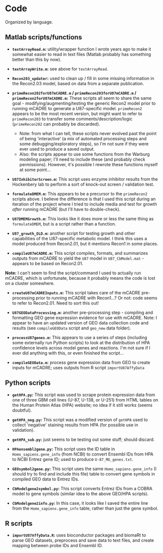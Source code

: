 # Code

Organized by language.

## Matlab scripts/functions

+ **`textArrayRead.m`:** utility/wrapper function I wrote years ago to make it somewhat easier to read in text files (Matlab probably has something better than this by now).

+ **`textArrayWrite.m`:** see above for `textArrayRead`.

+ **`Recon203_updater`:** used to clean up / fill in some missing information in the Recon2.03 model, based on data from a separate publication.

+ **`primeRecon202forU87mCADRE.m` / `primeRecon203forU87mCADRE.m` / `primeRecon2forU87mCADRE.m`:** These scripts all seem to share the same goal - modifying/augmenting/testing the generic Recon2 model prior to running mCADRE to generate a U87-specific model. `primeRecon2` appears to be the most recent version, but might want to refer to `primeRecon203` to transfer some comments/description/logic (`primeRecon202` can probably be discarded).
    + Note: from what I can tell, these scripts never evolved past the point of being 'interactive' (a mix of automated processing steps and some debugging/exploratory steps), so I'm not sure if they were ever used to produce a saved output.
    + Also: the scripts appear to use some functions from the Warburg modeling paper; I'll need to include these (and probably check permissions). However, it's possible I rewrote these functions myself at some point...

+ **`U87InhibitorScreen.m`:** This script uses enzyme inhibitor results from the Hockenbery lab to perform a sort of knock-out screen / validation test.

+ **`formulateDMEM.m`:** This appears to be a precursor to the `primeRecon2` scripts above. I believe the difference is that I used this script during an iteration of the project where I tried to include media and test for growth *after* running mCADRE (but I'll have to double-check).

+ **`U87DMEMGrowth.m`:** This looks like it does more or less the same thing as `formulateDMEM`, but is a script rather than a function.

+ **`U87_growth_OLD.m`:** another script for testing growth and other capabilities of the U87-specific metabolic model. I think this uses a model produced from Recon2.01, but it mentions Recon1 in some places.

+ **`compileU87mCADRE.m`:** This script compiles, formats, and summarizes outputs from mCADRE to yield the `U87` model in `U87_CbModel.mat` - appears to be based on Recon2.01.

**Note:** I can't seem to find the script/command I used to actually run mCADRE, which is unfortunate, because it probably means the code is lost on a cluster somewhere.

+ **`createU87mCADREInputs.m`:** This script takes care of the mCADRE pre-processing prior to running mCADRE with Recon1...? Or not: code seems to refer to Recon2.01. Need to sort this out!

+ **`U87GEODataProcessing.m`:** another pre-processing step - compiling and formatting GEO gene expression evidence for use with mCADRE. Note: I appear to have an updated version of GEO data collection code and results (see `compileGEOData` script and `geo_new` data folder).

+ **`processU87genes.m`:** This appears to use a series of steps (including some externally run Python scripts) to look at the distribution of HPA confidence levels across model genes and reactions. I'm not sure if I ever did anything with this, or even finished the script...

+ **`compileGEOData.m`:** process gene expression data from GEO to create inputs for mCADRE; uses outputs from R script `importU87AffyData`


## Python scripts

+ **`getHPA.py`:** This script was used to scrape protein expression data from one of three GBM cell lines (U-87, U-138, or U-251) from HTML tables on the Human Protein Atlas (HPA) website; no idea if it still works (seems doubtful).

+ **`getHPA_neg.py`:** This script was a modified version of `getHPA` used to collect 'negative' staining results from HPA (for possible use in validation).

+ **`getHPA_sub.py`:** just seems to be testing out some stuff; should discard.

+ **`HPAensembl2gene.py`:** This script uses the ID table in `Homo_sapiens.gene_info` (from NCBI) to convert Ensembl IDs from HPA to NCBI Entrez gene ID; used to produce `U-87_MG_genes.txt`.

+ **`GEOsymbol2gene.py`:** This script uses the same `Homo_sapiens.gene_info` (I should try to find and include this file) table to convert gene symbols in compiled GEO data to Entrez IDs.

+ **`CbModelgene2symbol.py`:** This script converts Entrez IDs from a COBRA model to gene symbols (similar idea to the above GEO/HPA scripts).

+ **`CbModelgene2info.py`:** In this case, it looks like I saved the entire line from the `Homo_sapiens.gene_info` table, rather than just the gene symbol.


## R scripts

+ **`importU87AffyData.R`:** uses bioconductor packages and biomaRt to parse GEO datasets, preprocess and save data to text files, and create mapping between probe IDs and Ensembl ID.

